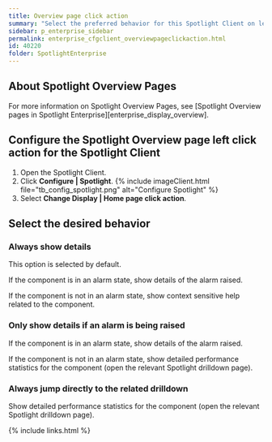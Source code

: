 ```yaml
---
title: Overview page click action
summary: "Select the preferred behavior for this Spotlight Client on left click a Spotlight Overview page component."
sidebar: p_enterprise_sidebar
permalink: enterprise_cfgclient_overviewpageclickaction.html
id: 40220
folder: SpotlightEnterprise
---
```


## About Spotlight Overview Pages

For more information on Spotlight Overview Pages, see [Spotlight Overview pages in Spotlight Enterprise][enterprise_display_overview].


## Configure the Spotlight Overview page left click action for the Spotlight Client

1. Open the Spotlight Client.
2. Click **Configure \| Spotlight**.
   {% include imageClient.html file="tb_config_spotlight.png" alt="Configure Spotlight" %}
3. Select **Change Display \| Home page click action**.


## Select the desired behavior

### Always show details

This option is selected by default.

If the component is in an alarm state, show details of the alarm raised.

If the component is not in an alarm state, show context sensitive help related to the component.

### Only show details if an alarm is being raised

If the component is in an alarm state, show details of the alarm raised.

If the component is not in an alarm state, show detailed performance statistics for the component (open the relevant Spotlight drilldown page).

### Always jump directly to the related drilldown

Show detailed performance statistics for the component (open the relevant Spotlight drilldown page).




{% include links.html %}
